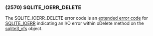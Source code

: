 ### (2570\) SQLITE\_IOERR\_DELETE



 The SQLITE\_IOERR\_DELETE error code is an [extended error code](rescode.html#pve)
 for [SQLITE\_IOERR](rescode.html#ioerr) indicating an I/O error
 within xDelete method on the [sqlite3\_vfs](c3ref/vfs.html) object.




